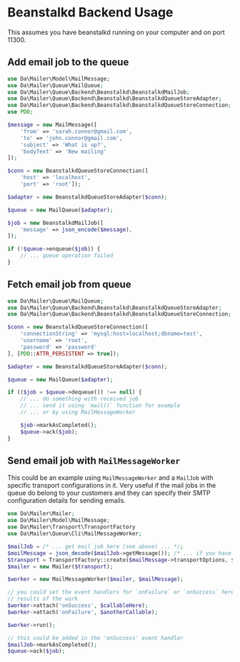 # Beanstalkd Backend Usage 

This assumes you have beanstalkd running on your computer and on port 11300.

## Add email job to the queue 

```php
use Da\Mailer\Model\MailMessage;
use Da\Mailer\Queue\MailQueue;
use Da\Mailer\Queue\Backend\Beanstalkd\BeanstalkdMailJob;
use Da\Mailer\Queue\Backend\Beanstalkd\BeanstalkdQueueStoreAdapter;
use Da\Mailer\Queue\Backend\Beanstalkd\BeanstalkdQueueStoreConnection;
use PDO;

$message = new MailMessage([
    'from' => 'sarah.connor@gmail.com',
    'to' => 'john.connor@gmail.com',
    'subject' => 'What is up?',
    'bodyText' => 'New mailing'
]);

$conn = new BeanstalkdQueueStoreConnection([
    'host' => 'localhost',
    'port' => 'root']);

$adapter = new BeanstalkdQueueStoreAdapter($conn);

$queue = new MailQueue($adapter);

$job = new BeanstalkdMailJob([
    'message' => json_encode($message),
]);

if (!$queue->enqueue($job)) {
    // ... queue operation failed
}
```

## Fetch email job from queue

```php
use Da\Mailer\Queue\MailQueue;
use Da\Mailer\Queue\Backend\Beanstalkd\BeanstalkdQueueStoreAdapter;
use Da\Mailer\Queue\Backend\Beanstalkd\BeanstalkdQueueStoreConnection;

$conn = new BeanstalkdQueueStoreConnection([
    'connectionString' => 'mysql:host=localhost;dbname=test',
    'username' => 'root',
    'password' => 'password'
], [PDO::ATTR_PERSISTENT => true]);

$adapter = new BeanstalkdQueueStoreAdapter($conn);

$queue = new MailQueue($adapter);

if (($job = $queue->dequeue()) !== null) {
    // ... do something with received job
    // ... send it using `mail()` function for example 
    // ... or by using MailMessageWorker 

    $job->markAsCompleted();
    $queue->ack($job);
}
```

## Send email job with `MailMessageWorker` 

This could be an example using `MailMessageWorker` and a `MailJob` with specific transport configurations in it. Very 
useful if the mail jobs in the queue do belong to your customers and they can specify their SMTP configuration details 
for sending emails. 
 

```php
use Da\Mailer\Mailer;
use Da\Mailer\Model\MailMessage;
use Da\Mailer\Transport\TransportFactory
use Da\Mailer\Queue\Cli\MailMessageWorker;

$mailJob = /* ... get mail job here (see above) ... */;
$mailMessage = json_decode($mailJob->getMessage()); /* ... if you have json encoded ... */
$transport = TransportFactory::create($mailMessage->transportOptions, $mailMessage->transportType);
$mailer = new Mailer($transport);

$worker = new MailMessageWorker($mailer, $mailMessage);

// you could set the event handlers for `onFailure` or `onSuccess` here to do a different action according to the 
// results of the work
$worker->attach('onSuccess', $callableHere);
$worker->attach('onFailure', $anotherCallable);

$worker->run();

// this could be added in the 'onSuccess' event handler
$mailJob->markAsCompleted();
$queue->ack($job);
```
